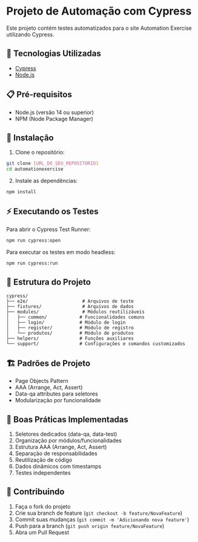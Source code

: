 # Projeto de Automação com Cypress

Este projeto contém testes automatizados para o site Automation Exercise utilizando Cypress.

## 🚀 Tecnologias Utilizadas

- [Cypress](https://www.cypress.io/)
- [Node.js](https://nodejs.org/)

## 📋 Pré-requisitos

- Node.js (versão 14 ou superior)
- NPM (Node Package Manager)

## 🔧 Instalação

1. Clone o repositório:
```bash
git clone [URL_DO_SEU_REPOSITORIO]
cd automationexercise
```

2. Instale as dependências:
```bash
npm install
```

## ⚡ Executando os Testes

Para abrir o Cypress Test Runner:
```bash
npm run cypress:open
```

Para executar os testes em modo headless:
```bash
npm run cypress:run
```

## 📁 Estrutura do Projeto

```
cypress/
├── e2e/                    # Arquivos de teste
├── fixtures/               # Arquivos de dados
├── modules/                # Módulos reutilizáveis
│   ├── common/            # Funcionalidades comuns
│   ├── login/             # Módulo de login
│   ├── register/          # Módulo de registro
│   └── produtos/          # Módulo de produtos
├── helpers/               # Funções auxiliares
└── support/               # Configurações e comandos customizados
```

## 🏗️ Padrões de Projeto

- Page Objects Pattern
- AAA (Arrange, Act, Assert)
- Data-qa attributes para seletores
- Modularização por funcionalidade

## 📝 Boas Práticas Implementadas

1. Seletores dedicados (data-qa, data-test)
2. Organização por módulos/funcionalidades
3. Estrutura AAA (Arrange, Act, Assert)
4. Separação de responsabilidades
5. Reutilização de código
6. Dados dinâmicos com timestamps
7. Testes independentes

## 🤝 Contribuindo

1. Faça o fork do projeto
2. Crie sua branch de feature (`git checkout -b feature/NovaFeature`)
3. Commit suas mudanças (`git commit -m 'Adicionando nova feature'`)
4. Push para a branch (`git push origin feature/NovaFeature`)
5. Abra um Pull Request